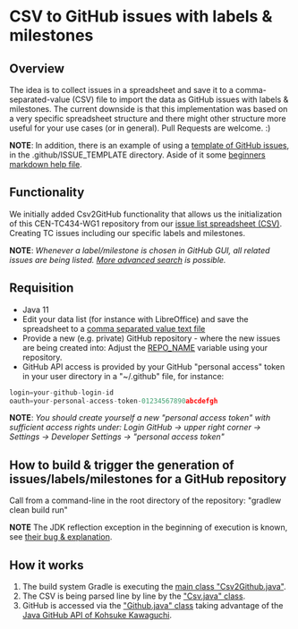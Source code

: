 # CSV to GitHub issues with labels & milestones

## Overview

The idea is to collect issues in a spreadsheet and save it to a comma-separated-value (CSV) file to import the data as GitHub issues with labels & milestones.
The current downside is that this implementation was based on a very specific spreadsheet structure and there might other structure more useful for your use cases (or in general).
Pull Requests are welcome. :)

**NOTE**: In addition, there is an example of using a [template of GitHub issues](.github/ISSUE_TEMPLATE/Change_request_and_impact_analysis.md), in the .github/ISSUE_TEMPLATE directory.
Aside of it some [beginners markdown help file](.github/markdown.md).

## Functionality

We initially added Csv2GitHub functionality that allows us the initialization of this CEN-TC434-WG1 repository from our [issue list spreadsheet (CSV)](./src/test/resources/issues/issue-list.csv). Creating TC issues including our specific labels and milestones.

**NOTE**: *Whenever a label/milestone is chosen in GitHub GUI, all related issues are being listed. [More advanced search](https://help.github.com/en/github/searching-for-information-on-github/searching-issues-and-pull-requests#search-by-label) is possible.*

## Requisition

* Java 11
* Edit your data list (for instance with LibreOffice) and save the spreadsheet to a [comma separated value text file](./src/main/resources/issues/issue-list.csv)
* Provide a new (e.g. private) GitHub repository - where the new issues are being created into:
    Adjust the [REPO_NAME](./src/main/java/example/github/issues/Github.java#L39) variable using your repository.
* GitHub API access is provided by your GitHub "personal access" token in your user directory in a "~/.github" file, for instance:

```javascript
login=your-github-login-id
oauth=your-personal-access-token-01234567890abcdefgh
```

**NOTE**: *You should create yourself a new "personal access token" with sufficient access rights under:*
    *Login GitHub -> upper right corner -> Settings -> Developer Settings -> "personal access token"*

## How to build & trigger the generation of issues/labels/milestones for a GitHub repository

Call from a command-line in the root directory of the repository: "gradlew clean build run"

**NOTE** The JDK reflection exception in the beginning of execution is known, see [their bug & explanation](https://github.com/hub4j/github-api/issues/754).

## How it works

1. The build system Gradle is executing the [main class "Csv2Github.java"](./src/main/java/example/github/issues/Csv2Github.java).
2. The CSV is being parsed line by line by the ["Csv.java" class](./src/main/java/example/github/issues/Csv.java).
3. GitHub is accessed via the ["Github.java" class](./src/main/java/example/github/issues/Github.java) taking advantage of the [Java GitHub API of Kohsuke Kawaguchi](https://github-api.kohsuke.org/).
